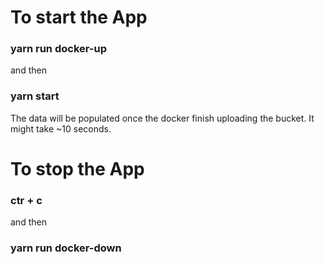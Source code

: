 # To start the App

### yarn run docker-up

 and then

### yarn start

The data will be populated once the docker finish uploading the bucket. It might take ~10 seconds.

# To stop the App

### ctr + c

 and then
 
### yarn run docker-down
